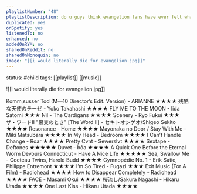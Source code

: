 ```yaml
---
playlistNumber: "48"
playlistDescription: do u guys think evangelion fans have ever felt what its like to be loved
duplicated: yes
onSpotify: yes
listenedTo: no
enhanced: no
addedOnRYM: no
sharedOnReddit: no
sharedOnMonoquin: no
image: "[[i would literally die for evangelion.jpg]]"
---
```

status: #child 
tags: [[playlist]] [[music]] 

![[i would literally die for evangelion.jpg]]

Komm,susser Tod (M—10 Director’s Edit. Version) - ARIANNE ★★★★
残酷な天使のテーゼ - Yoko Takahashi ★★★★
FLY ME TO THE MOON - Iida Satomi ★★★
Nil - The Cardigans ★★★★
Scenery - Ryo Fukui ★★★
ザ・ワードII "果実のとき" [The Word II] - セキトオシゲオ/Shigeo Sekito ★★★★
Resonance - Home ★★★★
Mayonaka no Door / Stay With Me - Miki Matsubara ★★★★
In My Head - Bedroom ★★★★
I Can’t Handle Change - Roar ★★★★
Pretty Cvnt - Sewerslvt ★★★★
Sextape - Deftones ★★★★★
Duvet - bôa ★★★★
A Quick One Before the Eternal Worm Devours Connecticut - Have A Nice Life ★★★★★
Sea, Swallow Me - Cocteau Twins, Harold Budd ★★★★
Gymnopédie No. 1 - Erik Satie, Philippe Entremont ★★★★
I’m So Tired - Fugazi ★★★
Exit Music (For A Film) - Radiohead ★★★★
How to Disappear Completely - Radiohead ★★★★
FACE - Masami Okui ★★★★
桜流し/Sakura Nagashi - Hikaru Utada ★★★★
One Last Kiss - Hikaru Utada ★★★★
